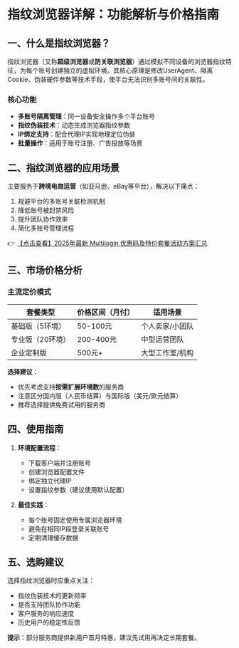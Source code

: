 # 指纹浏览器详解：功能解析与价格指南

## 一、什么是指纹浏览器？

指纹浏览器（又称**超级浏览器**或**防关联浏览器**）通过模拟不同设备的浏览器指纹特征，为每个账号创建独立的虚拟环境。其核心原理是修改UserAgent、隔离Cookie、伪装硬件参数等技术手段，使平台无法识别多账号间的关联性。

### 核心功能
- **多账号隔离管理**：同一设备安全操作多个平台账号
- **指纹伪装技术**：动态生成浏览器指纹参数
- **IP绑定支持**：配合代理IP实现地理定位伪装
- **批量操作**：适用于账号注册、广告投放等场景

## 二、指纹浏览器的应用场景

主要服务于**跨境电商运营**（如亚马逊、eBay等平台），解决以下痛点：
1. 规避平台的多账号关联检测机制
2. 降低账号被封禁风险
3. 提升团队协作效率
4. 简化多账号管理流程

👉 [【点击查看】2025年最新 Multilogin 优惠码及特价套餐活动方案汇总](https://bit.ly/multIlogin)

## 三、市场价格分析

### 主流定价模式
| 套餐类型       | 价格区间（月付） | 适用场景           |
|----------------|------------------|--------------------|
| 基础版（5环境）| 50-100元         | 个人卖家/小团队   |
| 专业版（20环境）| 200-400元       | 中型运营团队       |
| 企业定制版     | 500元+           | 大型工作室/机构    |

**选择建议**：
- 优先考虑支持**按需扩展环境数**的服务商
- 注意区分国内版（人民币结算）与国际版（美元/欧元结算）
- 推荐选择提供免费试用的服务商

## 四、使用指南

1. **环境配置流程**：
   - 下载客户端并注册账号
   - 创建浏览器配置文件
   - 绑定独立代理IP
   - 设置指纹参数（建议使用默认配置）

2. **最佳实践**：
   - 每个账号固定使用专属浏览器环境
   - 避免在相同IP段登录关联账号
   - 定期清理缓存数据

## 五、选购建议

选择指纹浏览器时应重点关注：
- 指纹伪装技术的更新频率
- 是否支持团队协作功能
- 客户服务的响应速度
- 历史用户的稳定性反馈

**提示**：部分服务商提供新用户首月特惠，建议先试用再决定长期套餐。